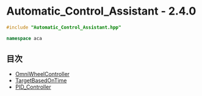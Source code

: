 # Automatic_Control_Assistant - 2.4.0
```c++
#include "Automatic_Control_Assistant.hpp"
```

```c++
namespace aca
```

## 目次
- [OmniWheelController](omni_wheel_controller/README.md)
- [TargetBasedOnTime](target_based_on_time/README.md)
- [PID_Controller](pid_controller/README.md)